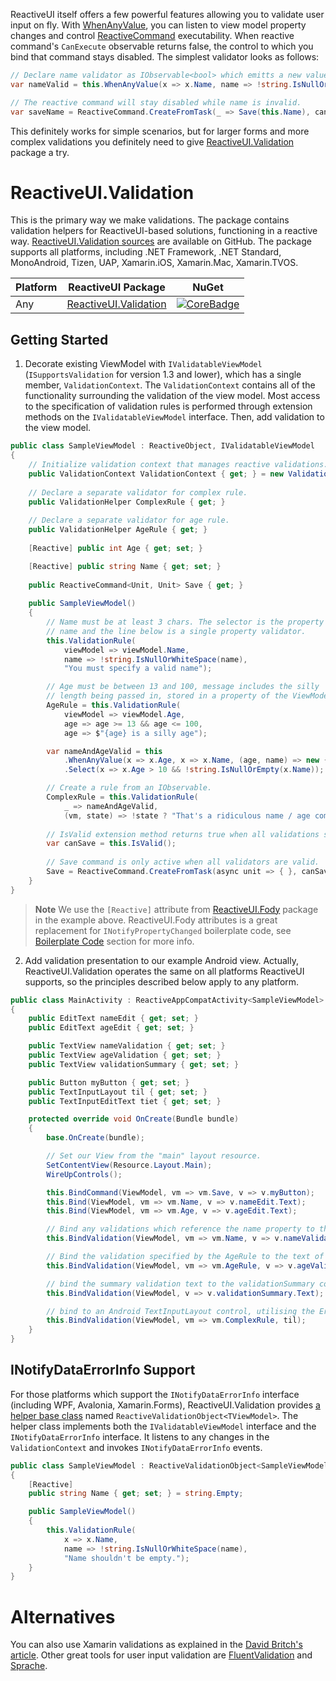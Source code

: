 ReactiveUI itself offers a few powerful features allowing you to validate user input on fly. With [WhenAnyValue](/docs/handbook/when-any/), you can listen to view model property changes and control [ReactiveCommand](/docs/handbook/commands/) executability. When reactive command's `CanExecute` observable returns false, the control to which you bind that command stays disabled. The simplest validator looks as follows:

```cs
// Declare name validator as IObservable<bool> which emitts a new value when name changes.
var nameValid = this.WhenAnyValue(x => x.Name, name => !string.IsNullOrWhiteSpace(name));

// The reactive command will stay disabled while name is invalid.
var saveName = ReactiveCommand.CreateFromTask(_ => Save(this.Name), canExecute: nameValid);
```

This definitely works for simple scenarios, but for larger forms and more complex validations you definitely need to give [ReactiveUI.Validation](https://github.com/reactiveui/reactiveUI.validation/) package a try.

# ReactiveUI.Validation

This is the primary way we make validations. The package contains validation helpers for ReactiveUI-based solutions, functioning in a reactive way. [ReactiveUI.Validation sources](https://github.com/reactiveui/ReactiveUI.Validation) are available on GitHub. The package supports all platforms, including .NET Framework, .NET Standard, MonoAndroid, Tizen, UAP, Xamarin.iOS, Xamarin.Mac, Xamarin.TVOS.

| Platform          | ReactiveUI Package                  | NuGet                |
| ----------------- | ----------------------------------- | -------------------- |
| Any               | [ReactiveUI.Validation][CoreDoc]    | [![CoreBadge]][Core] |

[Core]: https://www.nuget.org/packages/ReactiveUI.Validation/
[CoreBadge]: https://img.shields.io/nuget/v/ReactiveUI.Validation.svg
[CoreDoc]: https://reactiveui.net/docs/handbook/user-input-validation/

## Getting Started

1. Decorate existing ViewModel with `IValidatableViewModel` (`ISupportsValidation` for version 1.3 and lower), which has a single member, `ValidationContext`. The `ValidationContext` contains all of the functionality surrounding the validation of the view model. Most access to the specification of validation rules is performed through extension methods on the `IValidatableViewModel` interface. Then, add validation to the view model.

```cs
public class SampleViewModel : ReactiveObject, IValidatableViewModel
{    
    // Initialize validation context that manages reactive validations.
    public ValidationContext ValidationContext { get; } = new ValidationContext();
    
    // Declare a separate validator for complex rule.
    public ValidationHelper ComplexRule { get; }
    
    // Declare a separate validator for age rule.
    public ValidationHelper AgeRule { get; }
    
    [Reactive] public int Age { get; set; }

    [Reactive] public string Name { get; set; }
    
    public ReactiveCommand<Unit, Unit> Save { get; }
    
    public SampleViewModel()
    {
        // Name must be at least 3 chars. The selector is the property 
        // name and the line below is a single property validator.
        this.ValidationRule(
            viewModel => viewModel.Name,
            name => !string.IsNullOrWhiteSpace(name),
            "You must specify a valid name");

        // Age must be between 13 and 100, message includes the silly 
        // length being passed in, stored in a property of the ViewModel.
        AgeRule = this.ValidationRule(
            viewModel => viewModel.Age,
            age => age >= 13 && age <= 100,
            age => $"{age} is a silly age");

        var nameAndAgeValid = this
            .WhenAnyValue(x => x.Age, x => x.Name, (age, name) => new { Age = age, Name = name })
            .Select(x => x.Age > 10 && !string.IsNullOrEmpty(x.Name));

        // Create a rule from an IObservable.
        ComplexRule = this.ValidationRule(
            _ => nameAndAgeValid,
            (vm, state) => !state ? "That's a ridiculous name / age combination" : string.Empty);
            
        // IsValid extension method returns true when all validations succeed.
        var canSave = this.IsValid();
        
        // Save command is only active when all validators are valid.
        Save = ReactiveCommand.CreateFromTask(async unit => { }, canSave);
    }
}
```

> **Note** We use the `[Reactive]` attribute from [ReactiveUI.Fody](https://www.nuget.org/packages/ReactiveUI.Fody/) package in the example above. ReactiveUI.Fody attributes is a great replacement for `INotifyPropertyChanged` boilerplate code, see [Boilerplate Code](/docs/handbook/view-models/boilerplate-code) section for more info.  

2. Add validation presentation to our example Android view. Actually, ReactiveUI.Validation operates the same on all platforms ReactiveUI supports, so the principles described below apply to any platform.

```cs
public class MainActivity : ReactiveAppCompatActivity<SampleViewModel>
{
    public EditText nameEdit { get; set; }
    public EditText ageEdit { get; set; }

    public TextView nameValidation { get; set; }
    public TextView ageValidation { get; set; }
    public TextView validationSummary { get; set; }

    public Button myButton { get; set; }
    public TextInputLayout til { get; set; }
    public TextInputEditText tiet { get; set; }

    protected override void OnCreate(Bundle bundle)
    {
        base.OnCreate(bundle);

        // Set our View from the "main" layout resource.
        SetContentView(Resource.Layout.Main);
        WireUpControls();

        this.BindCommand(ViewModel, vm => vm.Save, v => v.myButton);
        this.Bind(ViewModel, vm => vm.Name, v => v.nameEdit.Text);
        this.Bind(ViewModel, vm => vm.Age, v => v.ageEdit.Text);

        // Bind any validations which reference the name property to the text of the nameValidation control.
        this.BindValidation(ViewModel, vm => vm.Name, v => v.nameValidation.Text);

        // Bind the validation specified by the AgeRule to the text of the ageValidation control.
        this.BindValidation(ViewModel, vm => vm.AgeRule, v => v.ageValidation.Text);

        // bind the summary validation text to the validationSummary control.
        this.BindValidation(ViewModel, v => v.validationSummary.Text);

        // bind to an Android TextInputLayout control, utilising the Error property.
        this.BindValidation(ViewModel, vm => vm.ComplexRule, til);
    }
}
```

## INotifyDataErrorInfo Support 

For those platforms which support the `INotifyDataErrorInfo` interface (including WPF, Avalonia, Xamarin.Forms), ReactiveUI.Validation provides [a helper base class](https://github.com/reactiveui/ReactiveUI.Validation/blob/master/src/ReactiveUI.Validation/Helpers/ReactiveValidationObject.cs) named `ReactiveValidationObject<TViewModel>`. The helper class implements both the `IValidatableViewModel` interface and the `INotifyDataErrorInfo` interface. It listens to any changes in the `ValidationContext` and invokes `INotifyDataErrorInfo` events. 

```cs
public class SampleViewModel : ReactiveValidationObject<SampleViewModel>
{
    [Reactive]
    public string Name { get; set; } = string.Empty;

    public SampleViewModel()
    {
        this.ValidationRule(
            x => x.Name, 
            name => !string.IsNullOrWhiteSpace(name),
            "Name shouldn't be empty.");
    }
}
```

# Alternatives

You can also use Xamarin validations as explained in the [David Britch's article](https://devblogs.microsoft.com/xamarin/validation-xamarin-forms-enterprise-apps/). Other great tools for user input validation are [FluentValidation](https://github.com/JeremySkinner/FluentValidation) and [Sprache](https://github.com/sprache/Sprache).
